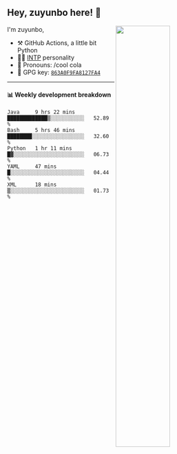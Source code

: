 

## Hey, zuyunbo here! :wave: 
[<img align="right" width="50%" src="https://github-readme-stats.vercel.app/api?username=zuyunbo&theme=dark&show_icons=true">](https://metrics.lecoq.io/ouuan?template=classic)

I'm zuyunbo,

-   :hammer_and_pick: GitHub Actions, a little bit Python
-   :man_scientist: [INTP](https://www.16personalities.com/profiles/3302586f07ca3) personality
-   :man: Pronouns: /cool cola
-   :key: GPG key: [`863A0F9FA8127FA4`](https://github.com/zuyunbo.gpg)

---

#### :bar_chart: Weekly development breakdown
<!--START_SECTION:waka-->
```text
Java     9 hrs 22 mins   █████████████▒░░░░░░░░░░░   52.89 % 
Bash     5 hrs 46 mins   ████████░░░░░░░░░░░░░░░░░   32.60 % 
Python   1 hr 11 mins    █▓░░░░░░░░░░░░░░░░░░░░░░░   06.73 % 
YAML     47 mins         █░░░░░░░░░░░░░░░░░░░░░░░░   04.44 % 
XML      18 mins         ▒░░░░░░░░░░░░░░░░░░░░░░░░   01.73 % 
```
<!--END_SECTION:waka-->


